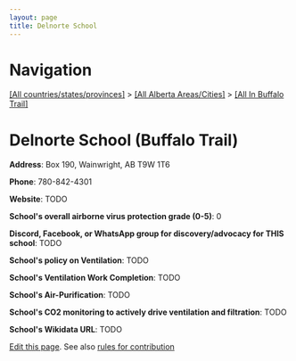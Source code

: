 ```yaml
---
layout: page
title: Delnorte School
---
```

# Navigation

[[All countries/states/provinces]](../../..) > [[All Alberta Areas/Cities]](../..) > [[All In Buffalo Trail]](..)

# Delnorte School (Buffalo Trail)

**Address**: Box 190, Wainwright, AB T9W 1T6

**Phone**: 780-842-4301

**Website**: TODO

**School's overall airborne virus protection grade (0-5)**: 0

**Discord, Facebook, or WhatsApp group for discovery/advocacy for THIS school**: TODO

**School's policy on Ventilation**: TODO

**School's Ventilation Work Completion**: TODO

**School's Air-Purification**: TODO

**School's CO2 monitoring to actively drive ventilation and filtration**: TODO

**School's Wikidata URL**: TODO


[Edit this page](https://github.com/ventilate-schools/AB/edit/main/./Buffalo_Trail/Delnorte_School.md). See also [rules for contribution](../../../contribution-rules/)